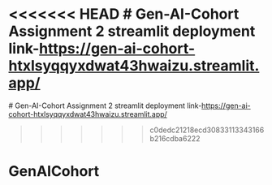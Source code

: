 <<<<<<< HEAD
﻿# Gen-AI-Cohort
Assignment 2 streamlit deployment link-https://gen-ai-cohort-htxlsyqqyxdwat43hwaizu.streamlit.app/
=======
﻿# Gen-AI-Cohort
Assignment 2 streamlit deployment link-https://gen-ai-cohort-htxlsyqqyxdwat43hwaizu.streamlit.app/
>>>>>>> c0dedc21218ecd30833113343166b216cdba6222
# GenAICohort

